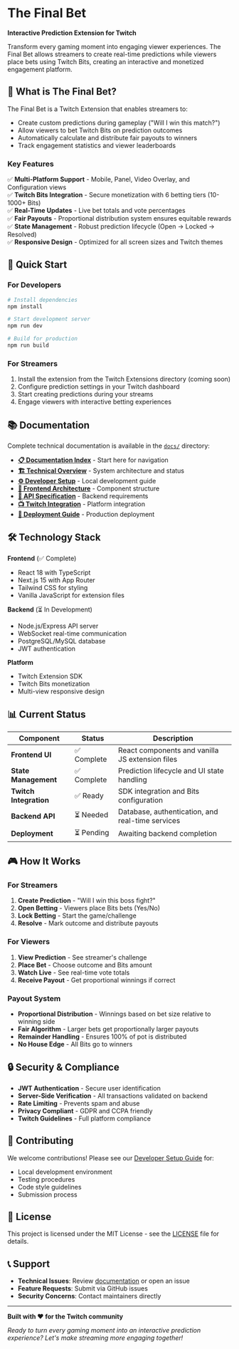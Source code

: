 # The Final Bet

**Interactive Prediction Extension for Twitch**

Transform every gaming moment into engaging viewer experiences. The Final Bet allows streamers to create real-time predictions while viewers place bets using Twitch Bits, creating an interactive and monetized engagement platform.

## 🎯 What is The Final Bet?

The Final Bet is a Twitch Extension that enables streamers to:
- Create custom predictions during gameplay ("Will I win this match?")
- Allow viewers to bet Twitch Bits on prediction outcomes
- Automatically calculate and distribute fair payouts to winners
- Track engagement statistics and viewer leaderboards

### Key Features

✅ **Multi-Platform Support** - Mobile, Panel, Video Overlay, and Configuration views  
✅ **Twitch Bits Integration** - Secure monetization with 6 betting tiers (10-1000+ Bits)  
✅ **Real-Time Updates** - Live bet totals and vote percentages  
✅ **Fair Payouts** - Proportional distribution system ensures equitable rewards  
✅ **State Management** - Robust prediction lifecycle (Open → Locked → Resolved)  
✅ **Responsive Design** - Optimized for all screen sizes and Twitch themes  

## 🚀 Quick Start

### For Developers

```bash
# Install dependencies
npm install

# Start development server
npm run dev

# Build for production
npm run build
```

### For Streamers
1. Install the extension from the Twitch Extensions directory (coming soon)
2. Configure prediction settings in your Twitch dashboard
3. Start creating predictions during your streams
4. Engage viewers with interactive betting experiences

## 📚 Documentation

Complete technical documentation is available in the [`docs/`](docs/) directory:

- **[📋 Documentation Index](docs/README.md)** - Start here for navigation
- **[🏗️ Technical Overview](docs/TECHNICAL-OVERVIEW.md)** - System architecture and status
- **[⚙️ Developer Setup](docs/DEVELOPER-SETUP.md)** - Local development guide
- **[🎨 Frontend Architecture](docs/FRONTEND-ARCHITECTURE.md)** - Component structure
- **[🔌 API Specification](docs/API-SPECIFICATION.md)** - Backend requirements
- **[📺 Twitch Integration](docs/TWITCH-INTEGRATION.md)** - Platform integration
- **[🚀 Deployment Guide](docs/DEPLOYMENT.md)** - Production deployment

## 🛠 Technology Stack

**Frontend** (✅ Complete)
- React 18 with TypeScript
- Next.js 15 with App Router  
- Tailwind CSS for styling
- Vanilla JavaScript for extension files

**Backend** (⏳ In Development)
- Node.js/Express API server
- WebSocket real-time communication
- PostgreSQL/MySQL database
- JWT authentication

**Platform**
- Twitch Extension SDK
- Twitch Bits monetization
- Multi-view responsive design

## 📊 Current Status

| Component | Status | Description |
|-----------|--------|-------------|
| **Frontend UI** | ✅ Complete | React components and vanilla JS extension files |
| **State Management** | ✅ Complete | Prediction lifecycle and UI state handling |
| **Twitch Integration** | ✅ Ready | SDK integration and Bits configuration |
| **Backend API** | ⏳ Needed | Database, authentication, and real-time services |
| **Deployment** | ⏳ Pending | Awaiting backend completion |

## 🎮 How It Works

### For Streamers
1. **Create Prediction** - "Will I win this boss fight?"
2. **Open Betting** - Viewers place Bits bets (Yes/No)  
3. **Lock Betting** - Start the game/challenge
4. **Resolve** - Mark outcome and distribute payouts

### For Viewers
1. **View Prediction** - See streamer's challenge
2. **Place Bet** - Choose outcome and Bits amount
3. **Watch Live** - See real-time vote totals  
4. **Receive Payout** - Get proportional winnings if correct

### Payout System
- **Proportional Distribution** - Winnings based on bet size relative to winning side
- **Fair Algorithm** - Larger bets get proportionally larger payouts
- **Remainder Handling** - Ensures 100% of pot is distributed
- **No House Edge** - All Bits go to winners

## 🔒 Security & Compliance

- **JWT Authentication** - Secure user identification
- **Server-Side Verification** - All transactions validated on backend
- **Rate Limiting** - Prevents spam and abuse
- **Privacy Compliant** - GDPR and CCPA friendly
- **Twitch Guidelines** - Full platform compliance

## 🤝 Contributing

We welcome contributions! Please see our [Developer Setup Guide](docs/DEVELOPER-SETUP.md) for:
- Local development environment
- Testing procedures  
- Code style guidelines
- Submission process

## 📜 License

This project is licensed under the MIT License - see the [LICENSE](LICENSE) file for details.

## 📞 Support

- **Technical Issues**: Review [documentation](docs/) or open an issue
- **Feature Requests**: Submit via GitHub issues
- **Security Concerns**: Contact maintainers directly

---

**Built with ❤️ for the Twitch community**

*Ready to turn every gaming moment into an interactive prediction experience? Let's make streaming more engaging together!*